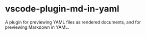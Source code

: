# vscode-plugin-md-in-yaml
A plugin for previewing YAML files as rendered documents, and for previewing Markdown in YAML.
